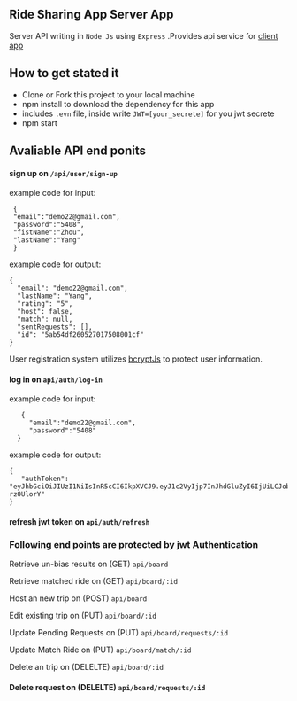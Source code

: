 ## Ride Sharing App Server App
Server API writing in `Node Js` using `Express` .Provides api service for [client app](https://github.com/540376482yzb/intercities_ride_sharing_client)


## How to get stated it
   * Clone or Fork this project to your local machine
   * npm install to download the dependency for this app
   * includes `.evn` file, inside write `JWT=[your_secrete]` for you jwt secrete
   * npm start
   
## Avaliable API end ponits
  #### sign up on `/api/user/sign-up`
  example code for input:
  ```
   {
   "email":"demo22@gmail.com",
   "password":"5408",
   "fistName":"Zhou",
   "lastName":"Yang"
   }
  ```
  example code for output:
  ```
  {
    "email": "demo22@gmail.com",
    "lastName": "Yang",
    "rating": "5",
    "host": false,
    "match": null,
    "sentRequests": [],
    "id": "5ab54df260527017508001cf"
}
  ```
  User registration system utilizes [bcryptJs](https://www.npmjs.com/package/bcryptjs) to protect user information.

 #### log in on `api/auth/log-in`
 example code for input:
 ```
    {
      "email":"demo22@gmail.com",
      "password":"5408"
   }
 ```
 example code for output:
 ```
{
    "authToken": "eyJhbGciOiJIUzI1NiIsInR5cCI6IkpXVCJ9.eyJ1c2VyIjp7InJhdGluZyI6IjUiLCJob3N0IjpmYWxzZSwibWF0Y2giOm51bGwsInNlbnRSZXF1ZXN0cyI6W10sImVtYWlsIjoiZGVtbzIyQGdtYWlsLmNvbSIsImxhc3ROYW1lIjoiWWFuZyIsImlkIjoiNWFiNTRkZjI2MDUyNzAxNzUwODAwMWNmIn0sImlhdCI6MTUyMTgzMTUxMywiZXhwIjoxNTIyNDM2MzEzLCJzdWIiOiJkZW1vMjJAZ21haWwuY29tIn0.a3y1yRFV4mRRC30W6YTzKQJx6Qw2LptGJR-rz0UlorY"
}
 ```

#### refresh jwt token on `api/auth/refresh`

### Following end points are protected by jwt Authentication

Retrieve un-bias results on (GET) `api/board`

Retrieve matched ride on (GET)  `api/board/:id`

Host an new trip on (POST) `api/board`

Edit existing trip on (PUT) `api/board/:id`

Update Pending Requests on (PUT) `api/board/requests/:id`

Update Match Ride on (PUT) `api/board/match/:id`

Delete an trip on (DELELTE) `api/board/:id`

#### Delete request on (DELELTE) `api/board/requests/:id`







